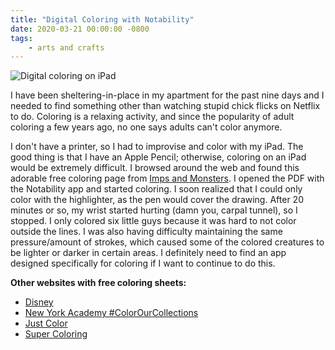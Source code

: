 ```yaml
---
title: "Digital Coloring with Notability"
date: 2020-03-21 00:00:00 -0800
tags:
    - arts and crafts
---
```


![Digital coloring on iPad](https://i.imgur.com/yuHpbUY.jpg)

I have been sheltering-in-place in my apartment for the past nine days and I needed to find something other than watching stupid chick flicks on Netflix to do. Coloring is a relaxing activity, and since the popularity of adult coloring a few years ago, no one says adults can't color anymore.

I don't have a printer, so I had to improvise and color with my iPad. The good thing is that I have an Apple Pencil; otherwise, coloring on an iPad would be extremely difficult. I browsed around the web and found this adorable free coloring page from [Imps and Monsters](https://www.impsandmonsters.com/downloads/). I opened the PDF with the Notability app and started coloring. I soon realized that I could only color with the highlighter, as the pen would cover the drawing. After 20 minutes or so, my wrist started hurting (damn you, carpal tunnel), so I stopped. I only colored six little guys because it was hard to not color outside the lines. I was also having difficulty maintaining the same pressure/amount of strokes, which caused some of the colored creatures to be lighter or darker in certain areas. I definitely need to find an app designed specifically for coloring if I want to continue to do this.

**Other websites with free coloring sheets:**
- [Disney](https://lol.disney.com/games/coloring-pages)
- [New York Academy #ColorOurCollections](http://library.nyam.org/colorourcollections/)
- [Just Color](https://www.justcolor.net/)
- [Super Coloring](http://www.supercoloring.com/)
